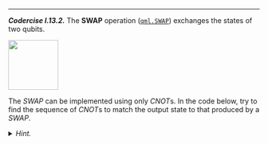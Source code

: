 ---

***Codercise I.13.2.*** The **SWAP** operation ([`qml.SWAP`](https://docs.pennylane.ai/en/stable/code/api/pennylane.SWAP.html)) exchanges the states of two qubits. 

<img src="pics/swap.svg" width="100px">

The $SWAP$ can be implemented using only $CNOT$s. In the code below, try to find the
sequence of $CNOT$s to match the output state to that produced by a $SWAP$.


<details>
  <summary><i>Hint.</i></summary>

 Consider what happens when you apply a $CNOT$ twice; from there, deduce
 how sequences of them must combine in order to have the desired effect.

</details>